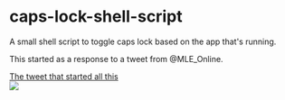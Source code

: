 # caps-lock-shell-script
A small shell script to toggle caps lock based on the app that's running.

This started as a response to a tweet from @MLE_Online. 


<a href="https://twitter.com/MLE_Online/status/1308078099167207424?s=20"> The tweet that started all this <br />
<img src="./master/img/mle_tweet.png" /></a>


